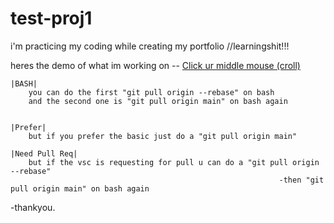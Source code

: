 # test-proj1
i'm practicing my coding while creating my portfolio
//learningshit!!! 

heres the demo of what im working on -- [Click ur middle mouse (croll)](https://scorpyyy.github.io/test-proj1/)





    |BASH| 
        you can do the first "git pull origin --rebase" on bash
        and the second one is "git pull origin main" on bash again


    |Prefer|
        but if you prefer the basic just do a "git pull origin main"

    |Need Pull Req|
        but if the vsc is requesting for pull u can do a "git pull origin --rebase" 
                                                                -then "git pull origin main" on bash again



-thankyou.


